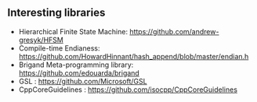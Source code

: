 

## Interesting libraries
* Hierarchical Finite State Machine:  https://github.com/andrew-gresyk/HFSM
* Compile-time Endianess: https://github.com/HowardHinnant/hash_append/blob/master/endian.h
* Brigand Meta-programming library: https://github.com/edouarda/brigand
* GSL : https://github.com/Microsoft/GSL
* CppCoreGuidelines : https://github.com/isocpp/CppCoreGuidelines




